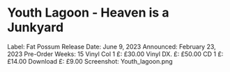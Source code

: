 # Youth Lagoon - Heaven is a Junkyard

Label: Fat Possum
Release Date: June 9, 2023
Announced: February 23, 2023
Pre-Order Weeks: 15
Vinyl Col 1 £: £30.00
Vinyl DX. £: £50.00
CD 1 £: £14.00
Download £: £9.00
Screenshot: Youth_lagoon.png